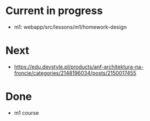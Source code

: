 # Current in progress

- m1: webapp/src/lessons/m1/homework-design

# Next

- https://edu.devstyle.pl/products/anf-architektura-na-froncie/categories/2148196034/posts/2150017455

# Done

- m1 course
